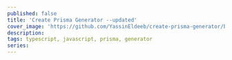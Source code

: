 ```yaml
---
published: false
title: 'Create Prisma Generator --updated'
cover_image: 'https://github.com/YassinEldeeb/create-prisma-generator/blob/main/images/banner.png'
description:
tags: typescript, javascript, prisma, generator
series:
---
```

